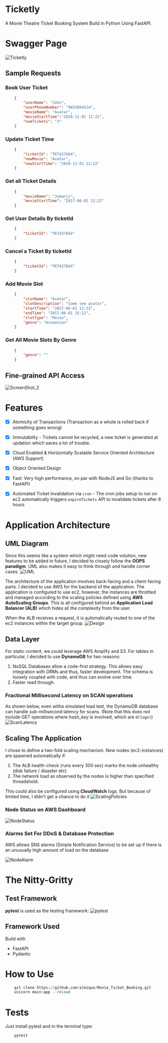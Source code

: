 # Ticketly

A Movie Theatre Ticket Booking System Build in Python Using FastAPI.

# Swagger Page
![Ticketly](assets/Ticketly.png)

## Sample Requests



### Book User Ticket

```json
    {
        "userName": "John", 
        "userPhoneNumber": "9653864514", 
        "movieName": "Avatar",
        "movieStartTime":"2020-11-01 12:22",
        "numTickets": "3" 
    }
```

### Update Ticket Time

```json
    {
        "ticketId": "TKT437664", 
        "newMovie": "Avatar", 
        "newStartTime": "2020-11-01 12:22"
    }
```

### Get all Ticket Details

```json
    {
        "movieName": "Jumanji", 
        "movieStartTime": "2017-06-01 12:22"
    }
```

### Get User Details By ticketId

```json
    {
        "ticketId": "TKT437664"
    }
```

### Cancel a Ticket By ticketId

```json
    {
        "ticketId": "TKT437664"
    }
```

### Add Movie Slot

```json
    {
        "slotName": "Avatar", 
        "slotDescription": "Come see avatar", 
        "startTime": "2017-06-01 12:22",
        "endTime": "2017-06-01 15:22", 
        "slotType": "Movie", 
        "genre": "Animation"
    }
```

### Get All Movie Slots By Genre

```json
    {
        "genre": ""
    }
```


## Fine-grained API Access
![ScreenShot_2](assets/Screenshot_2.png)

# Features
- [x] Atomicity of Transactions (Transaction as a whole is rolled back if something goes wrong)
- [x] Immutability - Tickets cannot be recycled, a new ticket is generated at updation which saves a lot of trouble.
- [x] Cloud Enabled & Horizontally Scalable Service Oriented Architecture (AWS Support)
- [x] Object Oriented Design
- [x] Fast: Very high performance, on par with NodeJS and Go (thanks to FastAPI)
- [x] Automated Ticket Invalidation via `cron` - The cron jobs setup to run on ec2 automatically triggers `expireTickets` API to invalidate tickets after 8 hours


# Application Architecture
## UML Diagram
Since this seems like a system which might need code volution, new features to be added in future, I decided to closely follow the **OOPS paradigm**. UML also makes it easy to think through and handle corner cases.
![UML](assets/UML_Diagram.png)

The architecture of the application involves back-facing and a client-facing parts. I decided to use AWS for the backend of the application. The application is configured to use ec2, however, the instances are throttled and managed according to the scaling policies defined using **AWS AutoScaling Groups**. This is all configured behind an **Application Load Balancer (ALB)** which hides all the complexity from the user. 

When the ALB receives a request, it is automatically routed to one of the ec2 instances within the target group.
![Design](assets/MovieAppArchitecture.png)

## Data Layer
For static content, we could leverage AWS Amplify and S3. For tables in particular, I decided to use **DynamoDB** for two reasons:
1. NoSQL Databases allow a code-first strategy. This allows easy integration with *ORM*s and thus, faster development. The schema is loosely coupled with code, and thus can evolve over time.
2. Faster read through.

### Fractional Millisecond Latency on SCAN operations
As shown below, even witha  simulated load test, the DynamoDB database can handle sub-millisecond latency for scans. (Note that this does not include GET operations where *hash_key* is involved, which are `O(logn)`)
![ScanLatency](assets/cloudwatch_scan_latency.png)

## Scaling The Application
I chose to define a two-fold scaling mechanism. New nodes (ec2-instances) are spawned automatically if:
1. The ALB health-check (runs every 300 sec) marks the node unhealthy (disk failure / disaster etc)
2. The network load as observed by the nodes is higher than specified threadshold.

This could also be configured using **CloudWatch** logs. But because of limited time, I didn't get a chance to do it
![ScalingPolicies](assets/scaling_policies_network.png)

### Node Status on AWS Dashboard
![NodeStatus](assets/node_status.png)

### Alarms Set For DDoS & Database Protection
AWS allows SNS alarms (Simple Notification Service) to be set up if there is an unusually high amount of load on the database

![NodeAlarm](assets/sns_topic_alarm.png)


# The Nitty-Gritty

## Test Framework
**pytest** is used as the testing framework:
![pytest](assets/test.png)



## Framework Used
Build with
- FastAPI
- Pydantic 

# How to Use


```python
    git clone https://github.com/almique/Movie_Ticket_Booking.git
    uvicorn main:app --reload
```

# Tests

Just install pytest and in the terminal type:

```python
    pytest
```



